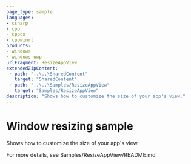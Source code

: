 ```yaml
---
page_type: sample
languages:
- csharp
- cpp
- cppcx
- cppwinrt
products:
- windows
- windows-uwp
urlFragment: ResizeAppView
extendedZipContent:
 - path: "..\..\SharedContent"
   target: "SharedContent"
 - path: "..\..\Samples/ResizeAppView"
   target: "Samples/ResizeAppView"
description: "Shows how to customize the size of your app's view."
---
```


<!---
  category: ControlsLayoutAndText
  samplefwlink: http://go.microsoft.com/fwlink/p/?LinkId=620026
--->

# Window resizing sample

Shows how to customize the size of your app's view.

For more details, see Samples/ResizeAppView/README.md
